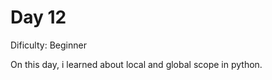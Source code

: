 # Day 12
<p>Dificulty: Beginner</p>
<p>On this day, i learned about local and global scope in python.</p>
